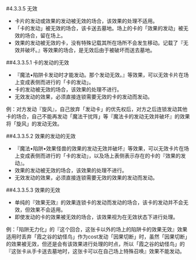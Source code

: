 #4.3.3.5        无效
* 卡片的发动或效果的发动被无效的场合，该效果的处理不适用。
* 「卡的发动」被无效的场合，该卡送去墓地。场上的卡的「效果的发动」被无效的场合，留在场上。
* 效果的发动被无效的卡，没有特殊记载其所在场所不会发生移动。记载了『无效并破坏。』等效果的场合，是无效后由于被破坏而送去墓地。

##4.3.3.5.1        卡的发动的无效
* 『魔法•陷阱卡发动时才能发动。那个发动无效。』等效果，可以无效卡片在场上变成表侧而进行的「卡的发动」。
* 卡的发动被无效的场合，该效果的处理不进行。
* 无效发动的效果，必须直接连锁需要无效的卡的发动而发动。

例：对方发动『旋风』，自己放弃「发动卡」的优先权后，对方之后连锁发动其他卡的场合，自己不能再发动「魔法干扰阵」等『魔法卡的发动无效并破坏』的效果将「旋风」的发动无效。

##4.3.3.5.2        效果的发动的无效
* 『魔法•陷阱•效果怪兽的效果的发动无效并破坏』等效果，可以无效卡片在场上变成表侧而进行的「卡的发动」，以及场上表侧表示存在的卡的『效果的发动』。
* 效果的发动被无效的场合，该效果的处理不进行。
* 无效发动的效果，必须直接连锁需要无效的效果的发动而发动。

##4.3.3.5.3        效果的无效
* 单纯的『效果无效』的效果连锁卡的发动而发动的场合，该卡的发动并不会无效，但效果不会适用。
* 即使发动的卡的效果被无效的场合，该效果视为在无效状态下进行处理。

例：「陷阱无力化」的『这个回合，这张卡以外的场上的陷阱卡的效果无效』效果适用时丢弃「霞之谷的幼怪鸟」作为cost发动「因果切断」时，虽然「因果切断」的效果被无效，但还是会有该效果进行处理的时点，所以「霞之谷的幼怪鸟」的『这张卡从手卡送去墓地时，这张卡可以在自己场上特殊召唤』效果不能发动。
